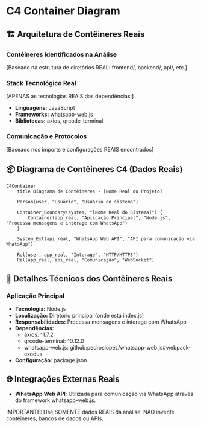 # C4 Container Diagram

## 🏗️ Arquitetura de Contêineres Reais

### Contêineres Identificados na Análise
[Baseado na estrutura de diretórios REAL: frontend/, backend/, api/, etc.]

### Stack Tecnológico Real
[APENAS as tecnologias REAIS das dependências:]
- **Linguagens:** JavaScript
- **Frameworks:** whatsapp-web.js
- **Bibliotecas:** axios, qrcode-terminal

### Comunicação e Protocolos
[Baseado nos imports e configurações REAIS encontrados]

## 📦 Diagrama de Contêineres C4 (Dados Reais)

```mermaid
C4Container
    title Diagrama de Contêineres - [Nome Real do Projeto]

    Person(user, "Usuário", "Usuário do sistema")

    Container_Boundary(system, "[Nome Real do Sistema]") {
        Container(app_real, "Aplicação Principal", "Node.js", "Processa mensagens e interage com WhatsApp")
    }

    System_Ext(api_real, "WhatsApp Web API", "API para comunicação via WhatsApp")

    Rel(user, app_real, "Interage", "HTTP/HTTPS")
    Rel(app_real, api_real, "Comunicação", "WebSocket")
```

## 🔧 Detalhes Técnicos dos Contêineres Reais

### Aplicação Principal
- **Tecnologia:** Node.js
- **Localização:** Diretório principal (onde está index.js)
- **Responsabilidades:** Processa mensagens e interage com WhatsApp
- **Dependências:**
  - axios: ^1.7.2
  - qrcode-terminal: ^0.12.0
  - whatsapp-web.js: github:pedroslopez/whatsapp-web.js#webpack-exodus
- **Configuração:** package.json

## 🌐 Integrações Externas Reais
- **WhatsApp Web API**: Utilizada para comunicação via WhatsApp através do framework whatsapp-web.js.

IMPORTANTE: Use SOMENTE dados REAIS da análise. NÃO invente contêineres, bancos de dados ou APIs.